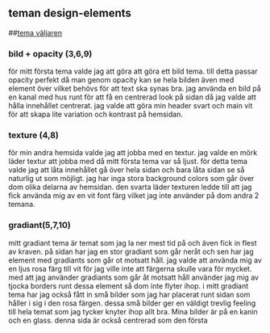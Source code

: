 <h2>teman design-elements</h2>

##[tema väljaren](theme-selector)

<h3> bild + opacity (3,6,9)</h3>
<p> för mitt första tema valde jag att göra att göra ett bild tema. till detta passar opacity
perfekt då man genom opacity kan se hela bilden även med element över vilket behövs för att
text ska synas bra. jag använda en bild på en kanal med hus runt för att få en centrerad look
på sidan då jag valde att hålla innehållet centrerat. jag valde att göra min header svart och
main vit för att skapa lite variation och kontrast på hemsidan.</p>


<h3> texture (4,8)</h3>
<p>för min andra hemsida valde jag att jobba med en textur. jag valde en mörk läder textur att jobba med då mitt första
 tema var så ljust. för detta tema valde jag att låta innehållet gå över hela sidan och bara låta sidan se
 så naturlig ut som möjligt. jag har inga stora background colors som går över dom olika delarna av hemsidan.
 den svarta läder texturen ledde till att jag fick använda mig av en vit font färg vilket jag inte använder på dom andra 2 temana.
 </p>

<h3> gradiant(5,7,10) </h3>
<p> mitt gradiant tema är temat som jag la ner mest tid på och även fick in flest av kraven.
på sidan har jag en stor gradiant som går neråt och sen har jag element med gradiants som går ot motsatt håll.
jag valde att använda mig av en ljus rosa färg till vit för jag ville inte att färgerna skulle vara för mycket.
med att jag använder gradiants som går åt motsatt håll använder jag mig av tjocka borders runt dessa element så dom inte flyter ihop.
i mitt gradiant tema har jag också fått in små bilder som jag har placerat runt sidan som håller i sig i den rosa färgen. dessa små bilder ger en väldigt trevlig
feeling till hela temat som jag tycker knyter ihop allt bra. Mina bilder är på en kanin och en glass. denna sida är också centrerad som den första</p>
